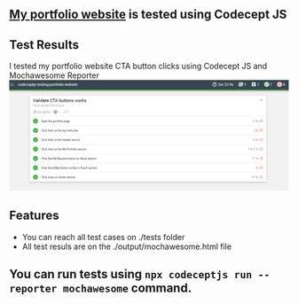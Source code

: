 ## [My portfolio website](https://fulyaertay.netlify.app/) is tested using Codecept JS

## Test Results
I tested my portfolio website CTA button clicks using Codecept JS and Mochawesome Reporter
![Logo](./test-results.png)


## Features
- You can reach all test cases on ./tests folder
- All test resuls are on the ./output/mochawesome.html file

## You can run tests using `npx codeceptjs run --reporter mochawesome` command.


